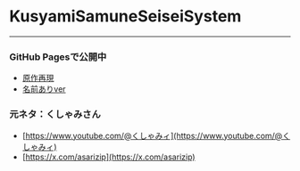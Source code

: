 # KusyamiSamuneSeiseiSystem
---
### GitHub Pagesで公開中  
- [原作再現](https://maneneko.github.io/KusyamiSamuneSeiseiSystem/index.html)  
- [名前ありver](https://maneneko.github.io/KusyamiSamuneSeiseiSystem/name.html)

### 元ネタ：くしゃみさん  
- [https://www.youtube.com/@くしゃみィ](https://www.youtube.com/@くしゃみィ)  
- [https://x.com/asarizip](https://x.com/asarizip)
